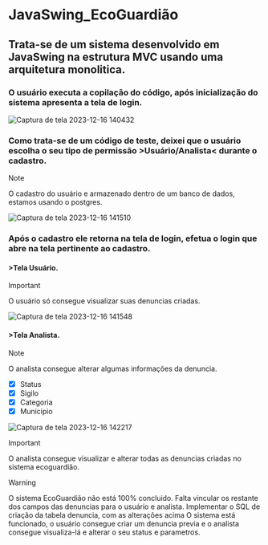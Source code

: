 # JavaSwing_EcoGuardião

## Trata-se de um sistema desenvolvido em JavaSwing na estrutura MVC usando uma arquitetura monolitica.

### O usuário executa a copilação do código, após inicialização do sistema apresenta a tela de login.

![Captura de tela 2023-12-16 140432](https://github.com/Iot-Health-Br/JavaSwing_EcoGuardiao/assets/47635759/bb9e9f0b-2cc0-4a6c-b090-84b0d901aa2b)

### Como trata-se de um código de teste, deixei que o usuário escolha o seu tipo de permissão >Usuário/Analista< durante o cadastro.

> [!NOTE]
> O cadastro do usuário e armazenado dentro de um banco de dados, estamos usando o postgres.

![Captura de tela 2023-12-16 141510](https://github.com/Iot-Health-Br/JavaSwing_EcoGuardiao/assets/47635759/9e12283d-2e6d-4c5e-9879-cb5c6a549e08)

### Após o cadastro ele retorna na tela de login, efetua o login que abre na tela pertinente ao cadastro.

#### >Tela Usuário.
> [!IMPORTANT]
> O usuário só consegue visualizar suas denuncias criadas.

![Captura de tela 2023-12-16 141548](https://github.com/Iot-Health-Br/JavaSwing_EcoGuardiao/assets/47635759/198dbe6e-ec46-410e-906b-75a4b1f3fc14)

#### >Tela Analista.

> [!NOTE]
> O analista consegue alterar algumas informações da denuncia.
> - [x] Status
> - [x] Sigilo
> - [x] Categoria
> - [x] Municipio 

![Captura de tela 2023-12-16 142217](https://github.com/Iot-Health-Br/JavaSwing_EcoGuardiao/assets/47635759/489e7548-1f01-44c7-8ee0-e3930a95ad31)

> [!IMPORTANT]
> O analista consegue visualizar e alterar todas as denuncias criadas no sistema ecoguardião.

> [!WARNING]
> O sistema EcoGuardião não está 100% concluido.
> Falta vincular os restante dos campos das denuncias para o usuário e analista.
> Implementar o SQL de criação da tabela denuncia, com as alterações acima
> O sistema está funcionado, o usuário consegue criar um denuncia previa e o analista consegue visualiza-lá e alterar o seu status e parametros.





